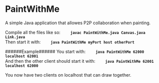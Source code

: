 PaintWithMe
===========

A simple Java application that allowes P2P collaboration when painting.

Compile all the files like so:
**`    javac PaintWithMe.java Canvas.java Link.java`** <br>
Then start it with:
**`    java PaintWithMe myPort host otherPort`**



######Example######
You start with:
**`    java PaintWithMe 62000 localhost 62001`**<br>
And then the other client should start it with:
**`    java PaintWithMe 62001 localhost 62000`**

You now have two clients on localhost that can draw together.
